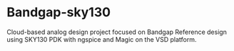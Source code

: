 # Bandgap-sky130
Cloud-based analog design project focused on Bandgap Reference design using SKY130 PDK with ngspice and Magic on the VSD platform.

